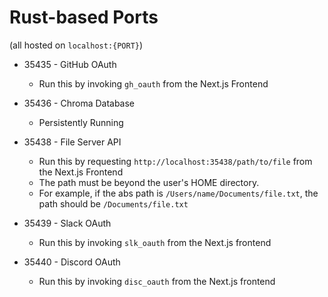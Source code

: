 # Rust-based Ports

(all hosted on `localhost:{PORT}`)

- 35435 - GitHub OAuth
   - Run this by invoking `gh_oauth` from the Next.js Frontend

- 35436 - Chroma Database
   - Persistently Running 

- 35438 - File Server API
   - Run this by requesting `http://localhost:35438/path/to/file` from the Next.js Frontend
   - The path must be beyond the user's HOME directory. 
    - For example, if the abs path is `/Users/name/Documents/file.txt`, the path should be `/Documents/file.txt`

- 35439 - Slack OAuth 
  - Run this by invoking `slk_oauth` from the Next.js frontend

- 35440 - Discord OAuth
  - Run this by invoking `disc_oauth` from the Next.js frontend